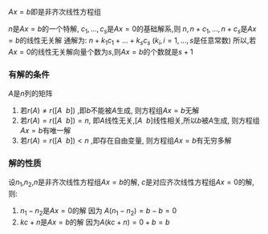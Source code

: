 
$Ax=b$即是非齐次线性方程组


$n$是$Ax=b$的一个特解, $c_{1},...,c_{s}$是$Ax=0$的基础解系,则
$n,n+c_{1},...,n+c_{s}$是$Ax=b$的线性无关解
通解为: $n+k_{1}c_{1}+...+k_{s}c_{s}$ ($k_{i},i=1,...,s$是任意常数)
所以,若$Ax=0$的线性无关解向量个数为$s$,则$Ax=b$的个数就是$s+1$


### 有解的条件
$A$是$n$列的矩阵
1. 若$r(A)\neq r([A~~b])$ ,即$b$不能被$A$生成, 则方程组$Ax=b$无解
2. 若$r(A)=r([A~~b])=n$, 即$A$线性无关,$[A~~b]$线性相关,所以$b$被$A$生成, 则方程组$Ax=b$有唯一解
3. 若$r(A)=r([A~~b])<n$ ,即存在自由变量, 则方程组$Ax=b$有无穷多解
### 解的性质
设$n_{1}$,$n_{2}$,$n$是非齐次线性方程组$Ax=b$的解, $c$是对应齐次线性方程组$Ax=0$的解,则:
1. $n_{1}-n_{2}$是$Ax=0$的解
	   因为 $A(n_{1}-n_{2})=b-b=0$
1. $kc+n$是$Ax=b$的解
	   因为$A(kc+n)=0+b=b$

